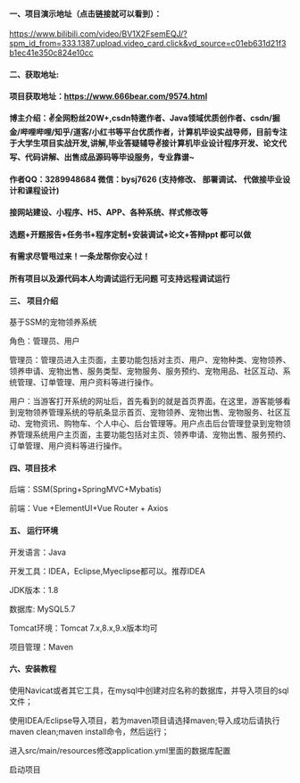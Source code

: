 


#### 一、项目演示地址（点击链接就可以看到）：
https://www.bilibili.com/video/BV1X2FsemEQJ/?spm_id_from=333.1387.upload.video_card.click&vd_source=c01eb631d21f3b1ec41e350c824e10cc

#### 二、获取地址:

#### 项目获取地址：https://www.666bear.com/9574.html

**博主介绍：✌全网粉丝20W+,csdn特邀作者、Java领域优质创作者、csdn/掘金/哔哩哔哩/知乎/道客/小红书等平台优质作者，计算机毕设实战导师，目前专注于大学生项目实战开发,讲解,毕业答疑辅导✌接计算机毕业设计程序开发、论文代写、代码讲解、出售成品源码等毕设服务，专业靠谱~**

#### 作者QQ：3289948684 微信：bysj7626 (支持修改、 部署调试、 代做接毕业设计和课程设计)

#### 接网站建设、小程序、H5、APP、各种系统、样式修改等

#### 选题+开题报告+任务书+程序定制+安装调试+论文+答辩ppt 都可以做

#### 有需求尽管甩过来！一条龙帮你安心过！

#### 所有项目以及源代码本人均调试运行无问题 可支持远程调试运行


#### 三、 项目介绍

基于SSM的宠物领养系统

角色：管理员、用户

管理员：管理员进入主页面，主要功能包括对主页、用户、宠物种类、宠物领养、领养申请、宠物出售、服务类型、宠物服务、服务预约、宠物用品、社区互动、系统管理、订单管理、用户资料等进行操作。

用户：当游客打开系统的网址后，首先看到的就是首页界面。在这里，游客能够看到宠物领养管理系统的导航条显示首页、宠物领养、宠物出售、宠物服务、社区互动、宠物资讯、购物车、个人中心、后台管理等。用户点击后台管理登录到宠物领养管理系统用户主页面，主要功能包括对主页、领养申请、宠物出售、服务预约、订单管理、用户资料等进行操作。

#### 四、项目技术

后端：SSM(Spring+SpringMVC+Mybatis)

前端：Vue +ElementUI+Vue Router + Axios

#### 五、 运行环境

开发语言：Java

开发工具：IDEA，Eclipse,Myeclipse都可以。推荐IDEA

JDK版本：1.8

数据库: MySQL5.7

Tomcat环境：Tomcat 7.x,8.x,9.x版本均可

项目管理：Maven



#### 六、安装教程

使用Navicat或者其它工具，在mysql中创建对应名称的数据库，并导入项目的sql文件；

使用IDEA/Eclipse导入项目，若为maven项目请选择maven;导入成功后请执行maven clean;maven install命令，然后运行；

进入src/main/resources修改application.yml里面的数据库配置

启动项目


